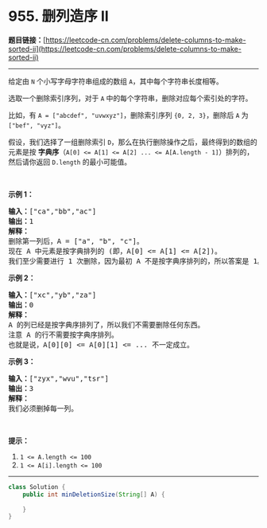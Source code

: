 # 955. 删列造序 II

**题目链接：**[https://leetcode-cn.com/problems/delete-columns-to-make-sorted-ii](https://leetcode-cn.com/problems/delete-columns-to-make-sorted-ii)

---

<div class="content__1Y2H">
 <div class="notranslate">
  <p>给定由&nbsp;<code>N</code>&nbsp;个小写字母字符串组成的数组&nbsp;<code>A</code>，其中每个字符串长度相等。</p> 
  <p>选取一个删除索引序列，对于&nbsp;<code>A</code>&nbsp;中的每个字符串，删除对应每个索引处的字符。</p> 
  <p>比如，有&nbsp;<code>A = ["abcdef", "uvwxyz"]</code>，删除索引序列&nbsp;<code>{0, 2, 3}</code>，删除后&nbsp;<code>A</code>&nbsp;为<code>["bef", "vyz"]</code>。</p> 
  <p>假设，我们选择了一组删除索引&nbsp;<code>D</code>，那么在执行删除操作之后，最终得到的数组的元素是按 <strong>字典序</strong>（<code>A[0] &lt;= A[1] &lt;= A[2] ... &lt;= A[A.length - 1]</code>）排列的，然后请你返回&nbsp;<code>D.length</code>&nbsp;的最小可能值。</p> 
  <p>&nbsp;</p> 
  <ol> 
  </ol> 
  <p><strong>示例 1：</strong></p> 
  <pre class="language-text"><strong>输入：</strong>["ca","bb","ac"]
<strong>输出：</strong>1
<strong>解释： </strong>
删除第一列后，A = ["a", "b", "c"]。
现在 A 中元素是按字典排列的 (即，A[0] &lt;= A[1] &lt;= A[2])。
我们至少需要进行 1 次删除，因为最初 A 不是按字典序排列的，所以答案是 1。
</pre> 
  <p><strong>示例 2：</strong></p> 
  <pre class="language-text"><strong>输入：</strong>["xc","yb","za"]
<strong>输出：</strong>0
<strong>解释：</strong>
A 的列已经是按字典序排列了，所以我们不需要删除任何东西。
注意 A 的行不需要按字典序排列。
也就是说，A[0][0] &lt;= A[0][1] &lt;= ... 不一定成立。
</pre> 
  <p><strong>示例 3：</strong></p> 
  <pre class="language-text"><strong>输入：</strong>["zyx","wvu","tsr"]
<strong>输出：</strong>3
<strong>解释：</strong>
我们必须删掉每一列。
</pre> 
  <p>&nbsp;</p> 
  <p><strong>提示：</strong></p> 
  <ol> 
   <li><code>1 &lt;= A.length &lt;= 100</code></li> 
   <li><code>1 &lt;= A[i].length &lt;= 100</code></li> 
  </ol> 
 </div>
</div>

---

```java
class Solution {
    public int minDeletionSize(String[] A) {
        
    }
}
```